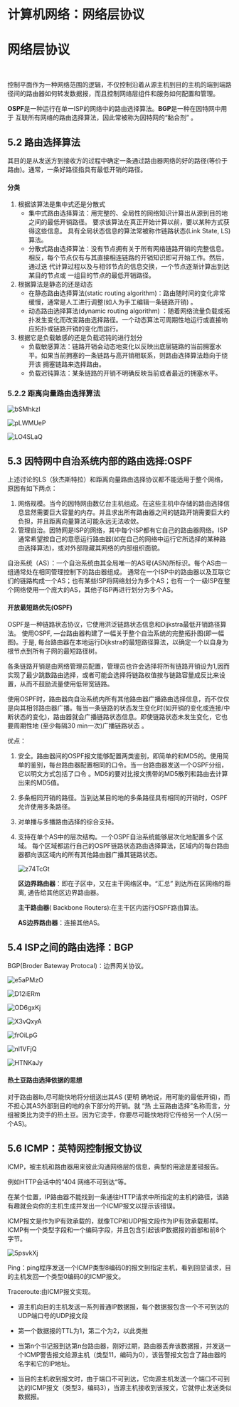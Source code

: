 # 计算机网络：网络层协议


# 网络层协议

​

控制平面作为一种网络范围的逻辑，不仅控制沿着从源主机到目的主机的端到端路径间的路由器如何转发数据报，而且控制网络层组件和服务如何配置和管理。

**OSPF**是一种运行在单一ISP的网络中的路由选择算法。**BGP**是一种在因特网中用于 互联所有网络的路由选择算法，因此常被称为因特网的“黏合剂” 。

## 5.2 路由选择算法

其目的是从发送方到接收方的过程中确定一条通过路由器网络的好的路径(等价于路由)。通常，一条好路径指具有最低开销的路径。

#### 分类

1. 根据该算法是集中式还是分散式
   - 集中式路由选择算法：用完整的、全局性的网络知识计算岀从源到目的地之间的最低开销路径。 要求该算法在真正开始计算以前，要以某种方式获得这些信息。 具有全局状态信息的算法常被称作链路状态(Link State, LS) 算法。
   - 分散式路由选择算法：没有节点拥有关于所有网络链路开销的完整信息。 相反，每个节点仅有与其直接相连链路的开销知识即可开始工作。然后，通过迭 代计算过程以及与相邻节点的信息交换，一个节点逐渐计算出到达某目的节点或 一组目的节点的最低开销路径。
2. 根据算法是静态的还是动态
   - 在静态路由选择算法(static routing algorithm)：路由随时间的变化非常缓慢，通常是人工进行调整(如人为手工编辑一条链路开销) 。
   - 动态路由选择算法(dynamic routing algorithm) ：随着网络流量负载或拓扑发生变化而改变路由选择路径。一个动态算法可周期性地运行或直接响应拓扑或链路开销的变化而运行。
3. 根据它是负载敏感的还是负载迟钝的进行划分
   - 负载敏感算法：链路开销会动态地变化以反映出底层链路的当前拥塞水平。如果当前拥塞的一条链路与高开销相联系，则路由选择算法趋向于绕开该 拥塞链路来选择路由。
   - 负载迟钝算法：某条链路的开销不明确反映当前或者最近的拥塞水平。

### 5.2.2 距离向量路由选择算法

![bSMhkzI](https://i.imgur.com/bSMhkzI.png)

![pLWMUeP](https://i.imgur.com/pLWMUeP.png)

![LO4SLaQ](https://i.imgur.com/LO4SLaQ.png)

## 5.3 因特网中自治系统内部的路由选择:**OSPF**

上述讨论的LS（狄杰斯特拉）和距离向量路由选择协议都不能适用于整个网络，原因有如下两点：

1. 网络规模。当今的因特网由数亿台主机组成。在这些主机中存储的路由选择信息显然需要巨大容量的内存。并且求出所有路由器之间的链路开销需要巨大的负担，并且距离向量算法可能永远无法收敛。
2. 管理自治。因特网是ISP的网络，其中每个ISP都有它自己的路由器网络。ISP通常希望按自己的意愿运行路由器(如在自己的网络中运行它所选择的某种路由选择算法)，或对外部隐藏其网络的内部组织面貌。

自治系统（AS）：一个自治系统由其全局唯一的AS号(ASN)所标识。每个AS由一组通常处在相同管理控制下的路由器组成。 通常在一个ISP中的路由器以及互联它们的链路构成一个AS；也有某些ISP将网络划分为多个AS；也有一个一级ISP在整个网络使用一个庞大的AS，其他子ISP再进行划分为多个AS。

#### 开放最短路优先(OSPF)

OSPF是一种链路状态协议，它使用洪泛链路状态信息和Dijkstra最低开销路径算法。 使用OSPF, —台路由器构建了一幅关于整个自治系统的完整拓扑图(即一幅图)。于是, 每台路由器在本地运行Dijkstra的最短路径算法，以确定一个以自身为根节点到所有子网的最短路径树。

各条链路开销是由网络管理员配置，管理员也许会选择将所有链路开销设为1,因而实现了最少跳数路由选择，或者可能会选择将链路权值按与链路容量成反比来设置，从而不鼓励流量使用低带宽链路。

使用OSPF时，路由器向自治系统内所有其他路由器广播路由选择信息，而不仅仅是向其相邻路由器广播。每当一条链路的状态发生变化时(如开销的变化或连接/中断状态的变化)，路由器就会广播链路状态信息。即使链路状态未发生变化，它也要周期性地 (至少每隔30 min一次)广播链路状态 。

优点：

1. 安全。路由器间的OSPF报文能够配置两类鉴别，即简单的和MD5的。使用简单的鉴别，每台路由器配置相同的口令。当一台路由器发送一个OSPF分组，它以明文方式包括了口令 。MD5的要对比报文携带的MD5散列和路由去计算出来的MD5值。

2. 多条相同开销的路径。当到达某目的地的多条路径具有相同的开销时，OSPF允许使用多条路径。

3. 对单播与多播路由选择的综合支持。

4. 支持在单个AS中的层次结构。一个OSPF自治系统能够层次化地配置多个区域。 每个区域都运行自己的OSPF链路状态路由选择算法，区域内的每台路由器都向该区域内的所有其他路由器广播其链路状态。
   
   ![z74TcGt](https://i.imgur.com/z74TcGt.png)
   
   **区边界路由器**：即在子区中，又在主干网络区中。“汇总” 到达所在区网络的距离, 通告给其他区边界路由器。
   
   **主干路由器**( Backbone Routers):在主干区内运行OSPF路由算法。
   
   **AS边界路由器**：连接其他AS。

## 5.4 ISP之间的路由选择：BGP

BGP(Broder Bateway Protocal)：边界网关协议。

![e5aPMzO](https://i.imgur.com/e5aPMzO.png)

![D12iERm](https://i.imgur.com/D12iERm.png)

![OD6gxKj](https://i.imgur.com/OD6gxKj.png)

![X3vQxyA](https://i.imgur.com/X3vQxyA.png)

![frOiLpG](https://i.imgur.com/frOiLpG.png)

![nl1VFjQ](https://i.imgur.com/nl1VFjQ.png)

![HTNKaJy](https://i.imgur.com/HTNKaJy.png)

#### **热土豆路由选择依据的思想**

对于路由器lb,尽可能快地将分组送出其AS (更明 确地说，用可能的最低开销)，而不担心其AS外部到目的地的余下部分的开销。就 “热 土豆路由选择”名称而言，分组被类比为烫手的热土豆。因为它烫手，你要尽可能快地将它传给另一个人(另一个AS)。

## 5.6 ICMP：英特网控制报文协议

ICMP，被主机和路由器用来彼此沟通网络层的信息，典型的用途是差错报告。

例如HTTP会话中的“404 网络不可到达“等。

在某个位置，IP路由器不能找到一条通往HTTP请求中所指定的主机的路径，该路有趣就会向你的主机生成并发出一个ICMP报文以提示该错误。

ICMP报文是作为IP有效承载的，就像TCP和UDP报文段作为IP有效承载那样。ICMP有一个类型字段和一个编码字段，并且包含引起该IP数据报的首部和前8个字节。

![5psvkXj](https://i.imgur.com/5psvkXj.png)

Ping：ping程序发送一个ICMP类型8编码0的报文到指定主机，看到回显请求，目的主机发回一个类型0编码0的ICMP报文。

Traceroute:由ICMP报文实现。

- 源主机向目的主机发送一系列普通IP数据报，每个数据报包含一个不可到达的UDP端口号的UDP报文段

- 第一个数据报的TTL为1，第二个为2，以此类推

- 当第n个书记报到达第n台路由器，刚好过期，路由器丢弃该数据报，并发送一个ICMP警告报文给源主机（类型11，编码为0），该告警报文包含了路由器的名字和它的IP地址。

- 当目的主机收到报文时，由于端口不可到达，它向源主机发送一个端口不可到达的ICMP报文（类型3，编码3），当源主机接收到该报文，它就停止发送类似数据报。

